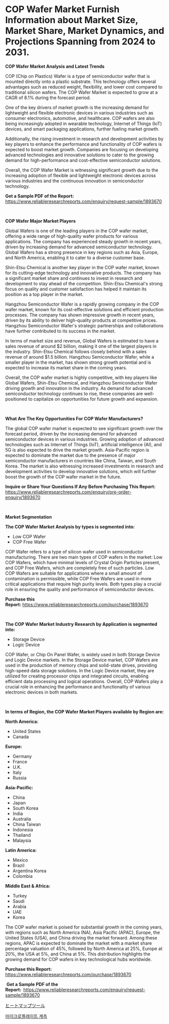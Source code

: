 <p><h1>COP Wafer Market Furnish Information about Market Size, Market Share, Market Dynamics, and Projections Spanning from 2024 to 2031.</h1></p><p><strong>COP Wafer Market Analysis and Latest Trends</strong></p>
<p><p>COP (Chip on Plastics) Wafer is a type of semiconductor wafer that is mounted directly onto a plastic substrate. This technology offers several advantages such as reduced weight, flexibility, and lower cost compared to traditional silicon wafers. The COP Wafer Market is expected to grow at a CAGR of 8.1% during the forecast period. </p><p>One of the key drivers of market growth is the increasing demand for lightweight and flexible electronic devices in various industries such as consumer electronics, automotive, and healthcare. COP wafers are also being increasingly adopted in wearable technology, Internet of Things (IoT) devices, and smart packaging applications, further fueling market growth.</p><p>Additionally, the rising investment in research and development activities by key players to enhance the performance and functionality of COP wafers is expected to boost market growth. Companies are focusing on developing advanced technologies and innovative solutions to cater to the growing demand for high-performance and cost-effective semiconductor solutions.</p><p>Overall, the COP Wafer Market is witnessing significant growth due to the increasing adoption of flexible and lightweight electronic devices across various industries and the continuous innovation in semiconductor technology.</p></p>
<p><strong>Get a Sample PDF of the Report:&nbsp;</strong> <a href="https://www.reliableresearchreports.com/enquiry/request-sample/1893670">https://www.reliableresearchreports.com/enquiry/request-sample/1893670</a></p>
<p>&nbsp;</p>
<p><strong>COP Wafer Major Market Players</strong></p>
<p><p>Global Wafers is one of the leading players in the COP wafer market, offering a wide range of high-quality wafer products for various applications. The company has experienced steady growth in recent years, driven by increasing demand for advanced semiconductor technology. Global Wafers has a strong presence in key regions such as Asia, Europe, and North America, enabling it to cater to a diverse customer base.</p><p>Shin-Etsu Chemical is another key player in the COP wafer market, known for its cutting-edge technology and innovative products. The company has a significant market share and continues to invest in research and development to stay ahead of the competition. Shin-Etsu Chemical's strong focus on quality and customer satisfaction has helped it maintain its position as a top player in the market.</p><p>Hangzhou Semiconductor Wafer is a rapidly growing company in the COP wafer market, known for its cost-effective solutions and efficient production processes. The company has shown impressive growth in recent years, driven by its ability to deliver high-quality products at competitive prices. Hangzhou Semiconductor Wafer's strategic partnerships and collaborations have further contributed to its success in the market.</p><p>In terms of market size and revenue, Global Wafers is estimated to have a sales revenue of around $2 billion, making it one of the largest players in the industry. Shin-Etsu Chemical follows closely behind with a sales revenue of around $1.5 billion. Hangzhou Semiconductor Wafer, while a smaller player in the market, has shown strong growth potential and is expected to increase its market share in the coming years.</p><p>Overall, the COP wafer market is highly competitive, with key players like Global Wafers, Shin-Etsu Chemical, and Hangzhou Semiconductor Wafer driving growth and innovation in the industry. As demand for advanced semiconductor technology continues to rise, these companies are well-positioned to capitalize on opportunities for future growth and expansion.</p></p>
<p>&nbsp;</p>
<p><strong>What Are The Key Opportunities For COP Wafer Manufacturers?</strong></p>
<p><p>The global COP wafer market is expected to see significant growth over the forecast period, driven by the increasing demand for advanced semiconductor devices in various industries. Growing adoption of advanced technologies such as Internet of Things (IoT), artificial intelligence (AI), and 5G is also expected to drive the market growth. Asia-Pacific region is expected to dominate the market due to the presence of major semiconductor manufacturers in countries like China, Taiwan, and South Korea. The market is also witnessing increased investments in research and development activities to develop innovative solutions, which will further boost the growth of the COP wafer market in the future.</p></p>
<p><strong>Inquire or Share Your Questions If Any Before Purchasing This Report:</strong> <a href="https://www.reliableresearchreports.com/enquiry/pre-order-enquiry/1893670">https://www.reliableresearchreports.com/enquiry/pre-order-enquiry/1893670</a></p>
<p>&nbsp;</p>
<p><strong>Market Segmentation</strong></p>
<p><strong>The COP Wafer Market Analysis by types is segmented into:</strong></p>
<p><ul><li>Low COP Wafer</li><li>COP Free Wafer</li></ul></p>
<p><p>COP Wafer refers to a type of silicon wafer used in semiconductor manufacturing. There are two main types of COP wafers in the market: Low COP Wafers, which have minimal levels of Crystal Origin Particles present, and COP Free Wafers, which are completely free of such particles. Low COP Wafers are suitable for applications where a small amount of contamination is permissible, while COP Free Wafers are used in more critical applications that require high purity levels. Both types play a crucial role in ensuring the quality and performance of semiconductor devices.</p></p>
<p><strong>Purchase this Report:&nbsp;</strong><a href="https://www.reliableresearchreports.com/purchase/1893670">https://www.reliableresearchreports.com/purchase/1893670</a></p>
<p>&nbsp;</p>
<p><strong>The COP Wafer Market Industry Research by Application is segmented into:</strong></p>
<p><ul><li>Storage Device</li><li>Logic Device</li></ul></p>
<p><p>COP Wafer, or Chip On Panel Wafer, is widely used in both Storage Device and Logic Device markets. In the Storage Device market, COP Wafers are used in the production of memory chips and solid-state drives, providing high-speed data storage solutions. In the Logic Device market, they are utilized for creating processor chips and integrated circuits, enabling efficient data processing and logical operations. Overall, COP Wafers play a crucial role in enhancing the performance and functionality of various electronic devices in both markets.</p></p>
<p>&nbsp;</p>
<p><strong>In terms of Region, the COP Wafer Market Players available by Region are:</strong></p>
<p>
    <p> <strong> North America: </strong>
        <ul>
            <li>United States</li>
            <li>Canada</li>
        </ul>
        </p> 
    <p> <strong> Europe: </strong>
        <ul>
            <li>Germany</li>
            <li>France</li>
            <li>U.K.</li>
            <li>Italy</li>
            <li>Russia</li>
        </ul>
        </p> 
    <p> <strong> Asia-Pacific: </strong>
        <ul>
            <li>China</li>
            <li>Japan</li>
            <li>South Korea</li>
            <li>India</li>
            <li>Australia</li>
            <li>China Taiwan</li>
            <li>Indonesia</li>
            <li>Thailand</li>
            <li>Malaysia</li>
        </ul>
        </p> 
    <p> <strong> Latin America: </strong>
        <ul>
            <li>Mexico</li>
            <li>Brazil</li>
            <li>Argentina Korea</li>
            <li>Colombia</li>
        </ul>
        </p> 
    <p> <strong> Middle East & Africa: </strong>
        <ul>
            <li>Turkey</li>
            <li>Saudi</li>
            <li>Arabia</li>
            <li>UAE</li>
            <li>Korea</li>
        </ul>
    </p>
    </p>
<p><p>The COP wafer market is poised for substantial growth in the coming years, with regions such as North America (NA), Asia Pacific (APAC), Europe, the United States (USA), and China driving the market forward. Among these regions, APAC is expected to dominate the market with a market share percentage valuation of 45%, followed by North America at 25%, Europe at 20%, the USA at 5%, and China at 5%. This distribution highlights the growing demand for COP wafers in key technological hubs worldwide.</p></p>
<p><strong>Purchase this Report: </strong><a href="https://www.reliableresearchreports.com/purchase/1893670">https://www.reliableresearchreports.com/purchase/1893670</a></p>
<p>&nbsp;<strong>Get a Sample PDF of the Report:&nbsp;&nbsp;</strong><a href="https://www.reliableresearchreports.com/enquiry/request-sample/1893670">https://www.reliableresearchreports.com/enquiry/request-sample/1893670</a></p>
<p><strong></strong></p>
<p><p><a href="https://github.com/EthanMorar2011/Market-Research-Report-List-1/blob/main/698001211944.md">ヒートマップツール</a></p><p><a href="https://github.com/wallacBahrtyinger567686/Market-Research-Report-List-1/blob/main/356588311146.md">마이크로플레이트 계측</a></p></p>